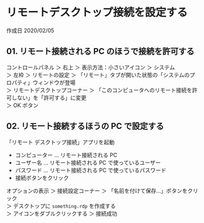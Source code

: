 # リモートデスクトップ接続を設定する

作成日 2020/02/05

## 01. リモート接続される PC のほうで接続を許可する

コントロールパネル ＞ 右上 ＞ 表示方法：小さいアイコン ＞ システム\
＞ 左枠 ＞ リモートの設定 ＞ 「リモート」タブが開いた状態の「システムのプロパティ」ウィンドウが登場\
＞ リモートデスクトップコーナー ＞ 「このコンピュータへのリモート接続を許可しない」を「許可する」に変更\
＞ OK ボタン

## 02. リモート接続するほうの PC で設定する

「リモート デスクトップ接続」アプリを起動

-   コンピューター ... リモート接続される PC
-   ユーザー名 ... リモート接続される PC で使っているユーザー
-   パスワード ... リモート接続される PC で使っているパスワード
-   接続ボタンをクリック

オプションの表示 ＞ 接続設定コーナー ＞ 「名前を付けて保存...」ボタンをクリック\
＞ デスクトップに `something.rdp` を作成する\
＞ アイコンをダブルクリックする ＞ 接続成功
